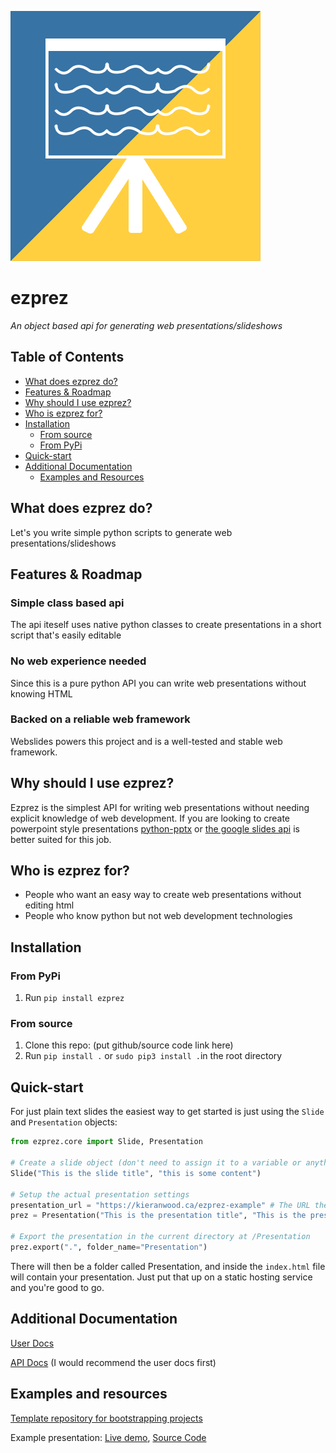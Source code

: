 ![ezprez logo](https://raw.githubusercontent.com/Descent098/ezprez/master/.github/logo.png)

# ezprez

*An object based api for generating web presentations/slideshows*

## Table of Contents
- [What does ezprez do?](#what-does-ezprez-do)
- [Features & Roadmap](#features--roadmap)
- [Why should I use ezprez?](#why-should-i-use-ezprez)
- [Who is ezprez for?](#who-is-ezprez-for)
- [Installation](#installation)
  - [From source](#from-source)
  - [From PyPi](#from-pypi)
- [Quick-start](#quick-start)
- [Additional Documentation](#additional-documentation)
  - [Examples and Resources](#examples-and-resources) 

## What does ezprez do?

Let's you write simple python scripts to generate web presentations/slideshows

## Features & Roadmap

### Simple class based api

The api iteself uses native python classes to create presentations in a short script that's easily editable

### No web experience needed

Since this is a pure python API you can write web presentations without knowing HTML

### Backed on a reliable web framework

Webslides powers this project and is a well-tested and stable web framework.

## Why should I use ezprez?

Ezprez is the simplest API for writing web presentations without needing explicit knowledge of web development. If you are looking to create powerpoint style presentations [python-pptx](https://python-pptx.readthedocs.io/en/latest/) or [the google slides api](https://developers.google.com/slides/quickstart/python) is better suited for this job.

## Who is ezprez for?

- People who want an easy way to create web presentations without editing html
- People who know python but not web development technologies

## Installation

### From PyPi

1. Run ```pip install ezprez```

### From source

1. Clone this repo: (put github/source code link here)
2. Run ```pip install .``` or ```sudo pip3 install .```in the root directory

## Quick-start

For just plain text slides the easiest way to get started is just using the ```Slide``` and ```Presentation``` objects:

```python
from ezprez.core import Slide, Presentation

# Create a slide object (don't need to assign it to a variable or anything it's added to presentation on instantiation)
Slide("This is the slide title", "this is some content")

# Setup the actual presentation settings
presentation_url = "https://kieranwood.ca/ezprez-example" # The URL the presentation will be hosted at
prez = Presentation("This is the presentation title", "This is the presentation description", presentation_url)

# Export the presentation in the current directory at /Presentation
prez.export(".", folder_name="Presentation")
```

There will then be a folder called Presentation, and inside the ```index.html``` file will contain your presentation. Just put that up on a static hosting service and you're good to go.


## Additional Documentation


[User Docs](https://ezprez.readthedocs.io)

[API Docs](https://kieranwood.ca/ezprez) (I would recommend the user docs first)

## Examples and resources

[Template repository for bootstrapping projects](https://github.com/QU-UP/ezprez)

Example presentation: [Live demo](https://kieranwood.ca/ezprez-example), [Source Code](https://github.com/Descent098/ezprez-example)
